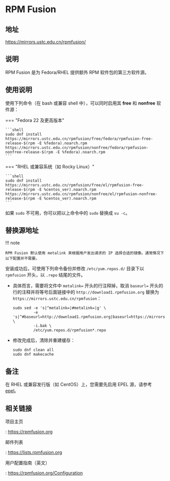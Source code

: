 # RPM Fusion

## 地址

<https://mirrors.ustc.edu.cn/rpmfusion/>

## 说明

RPM Fusion 是为 Fedora/RHEL 提供额外 RPM 软件包的第三方软件源。

## 使用说明

使用下列命令（在 bash 或兼容 shell 中），可以同时启用其 **free** 和 **nonfree** 软件源：

=== "Fedora 22 及更高版本"

    ```shell
    sudo dnf install https://mirrors.ustc.edu.cn/rpmfusion/free/fedora/rpmfusion-free-release-$(rpm -E %fedora).noarch.rpm https://mirrors.ustc.edu.cn/rpmfusion/nonfree/fedora/rpmfusion-nonfree-release-$(rpm -E %fedora).noarch.rpm
    ```

=== "RHEL 或兼容系统（如 Rocky Linux）"

    ```shell
    sudo dnf install https://mirrors.ustc.edu.cn/rpmfusion/free/el/rpmfusion-free-release-$(rpm -E %centos_ver).noarch.rpm https://mirrors.ustc.edu.cn/rpmfusion/nonfree/el/rpmfusion-nonfree-release-$(rpm -E %centos_ver).noarch.rpm
    ```

如果 `sudo` 不可用，你可以把以上命令中的 `sudo` 替换成 `su -c`。

## 替换源地址

!!! note

    RPM Fusion 默认使用 metalink 来根据用户发出请求的 IP 选择合适的镜像。通常情况下以下配置并不需要。

安装成功后，可使用下列命令备份并修改 `/etc/yum.repos.d/` 目录下以 `rpmfusion` 开头，以 `.repo` 结尾的文件。

- 具体而言，需要将文件中 `metalink=` 开头的行注释掉，取消 `baseurl=` 开头的行的注释并将等号后面链接中的 `http://download1.rpmfusion.org` 替换为 `https://mirrors.ustc.edu.cn/rpmfusion`：

    ```shell
    sudo sed -e 's|^metalink=|#metalink=|g' \
             -e 's|^#baseurl=http://download1.rpmfusion.org|baseurl=https://mirrors.ustc.edu.cn/rpmfusion|g' \
             -i.bak \
             /etc/yum.repos.d/rpmfusion*.repo
    ```

- 修改完成后，清除并重建缓存：

    ```shell
    sudo dnf clean all
    sudo dnf makecache
    ```

## 备注

在 RHEL 或兼容发行版（如 CentOS）上，您需要先启用 EPEL 源，请参考 [epel](epel.md)。

## 相关链接

项目主页

:   <https://rpmfusion.org>

邮件列表

:   <https://lists.rpmfusion.org>

用户配置指南（英文）

:   <https://rpmfusion.org/Configuration>
